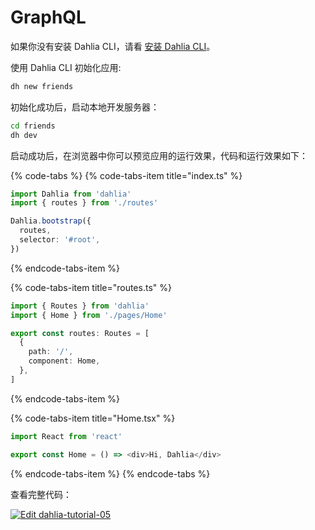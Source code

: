 # GraphQL

如果你没有安装 Dahlia CLI，请看 [安装 Dahlia CLI](getting-started#di-yi-bu-an-zhuang-dahlia-cli)。

使用 Dahlia CLI 初始化应用:

```bash
dh new friends
```

初始化成功后，启动本地开发服务器：

```bash
cd friends
dh dev
```

启动成功后，在浏览器中你可以预览应用的运行效果，代码和运行效果如下：

{% code-tabs %}
{% code-tabs-item title="index.ts" %}

```typescript
import Dahlia from 'dahlia'
import { routes } from './routes'

Dahlia.bootstrap({
  routes,
  selector: '#root',
})
```

{% endcode-tabs-item %}

{% code-tabs-item title="routes.ts" %}

```typescript
import { Routes } from 'dahlia'
import { Home } from './pages/Home'

export const routes: Routes = [
  {
    path: '/',
    component: Home,
  },
]
```

{% endcode-tabs-item %}

{% code-tabs-item title="Home.tsx" %}

```typescript
import React from 'react'

export const Home = () => <div>Hi, Dahlia</div>
```

{% endcode-tabs-item %}
{% endcode-tabs %}

查看完整代码：


[![Edit dahlia-tutorial-05](https://codesandbox.io/static/img/play-codesandbox.svg)](https://codesandbox.io/s/6wlynvy4xr)
